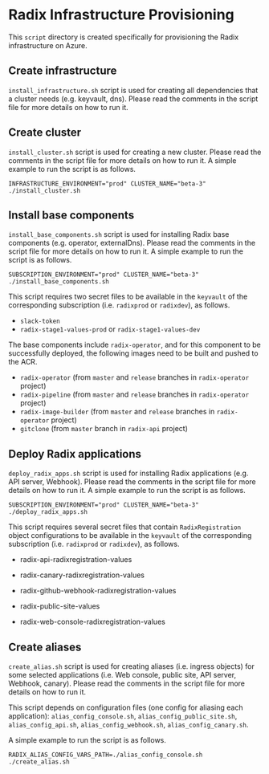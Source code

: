# Radix Infrastructure Provisioning

This `script` directory is created specifically for provisioning the Radix infrastructure on Azure.

## Create infrastructure

`install_infrastructure.sh` script is used for creating all dependencies that a cluster needs (e.g. keyvault, dns). Please read the comments in the script file for more details on how to run it.

## Create cluster

`install_cluster.sh` script is used for creating a new cluster. Please read the comments in the script file for more details on how to run it. A simple example to run the script is as follows.

```
INFRASTRUCTURE_ENVIRONMENT="prod" CLUSTER_NAME="beta-3" ./install_cluster.sh
```

## Install base components

`install_base_components.sh` script is used for installing Radix base components (e.g. operator, externalDns). Please read the comments in the script file for more details on how to run it. A simple example to run the script is as follows.

```
SUBSCRIPTION_ENVIRONMENT="prod" CLUSTER_NAME="beta-3" ./install_base_components.sh
```

This script requires two secret files to be available in the `keyvault` of the corresponding subscription (i.e. `radixprod` or `radixdev`), as follows.

* `slack-token`
* `radix-stage1-values-prod` or `radix-stage1-values-dev`

The base components include `radix-operator`, and for this component to be successfully deployed, the following images need to be built and pushed to the ACR.

* `radix-operator` (from `master` and `release` branches in `radix-operator` project)
* `radix-pipeline` (from `master` and `release` branches in `radix-operator` project)
* `radix-image-builder` (from `master` and `release` branches in `radix-operator` project)
* `gitclone` (from `master` branch in `radix-api` project)

## Deploy Radix applications

`deploy_radix_apps.sh` script is used for installing Radix applications (e.g. API server, Webhook). Please read the comments in the script file for more details on how to run it. A simple example to run the script is as follows.

```
SUBSCRIPTION_ENVIRONMENT="prod" CLUSTER_NAME="beta-3" ./deploy_radix_apps.sh
```

This script requires several secret files that contain `RadixRegistration` object configurations to be available in the `keyvault` of the corresponding subscription (i.e. `radixprod` or `radixdev`), as follows.

* radix-api-radixregistration-values

* radix-canary-radixregistration-values

* radix-github-webhook-radixregistration-values

* radix-public-site-values

* radix-web-console-radixregistration-values

## Create aliases

`create_alias.sh` script is used for creating aliases (i.e. ingress objects) for some selected applications  (i.e. Web console, public site, API server, Webhook, canary). Please read the comments in the script file for more details on how to run it. 

This script depends on configuration files (one config for aliasing each application): `alias_config_console.sh`, `alias_config_public_site.sh`, `alias_config_api.sh`, `alias_config_webhook.sh`, `alias_config_canary.sh`.

A simple example to run the script is as follows.

```
RADIX_ALIAS_CONFIG_VARS_PATH=./alias_config_console.sh ./create_alias.sh
```